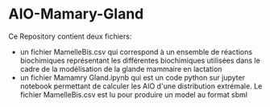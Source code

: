 # AIO-Mamary-Gland
Ce Repository contient deux fichiers:
- un fichier MamelleBis.csv qui correspond à un ensemble de réactions biochimiques représentant les différentes biochimiques utilisées dans le cadre de la modélisation de la glande mammaire en lactation
- un fichier Mamamry Gland.ipynb qui est un code python sur jupyter notebook permettant de calculer les AIO d'une distribution extrémale.
Le fichier MamelleBis.csv est lu pour produire un model au format sbml
